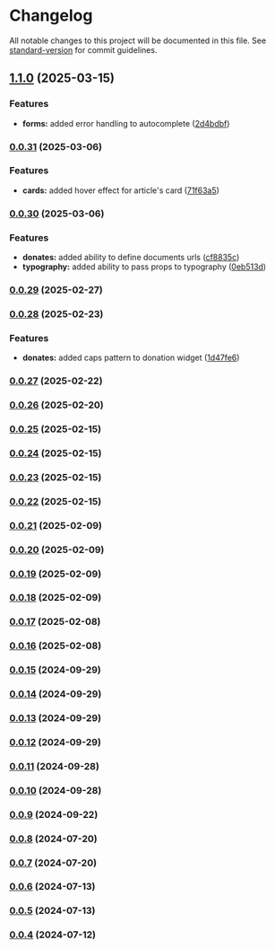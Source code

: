 # Changelog

All notable changes to this project will be documented in this file. See [standard-version](https://github.com/conventional-changelog/standard-version) for commit guidelines.

## [1.1.0](https://github.com/sus-org-pl/ui/compare/v0.0.31...v1.1.0) (2025-03-15)


### Features

* **forms:** added error handling to autocomplete ([2d4bdbf](https://github.com/sus-org-pl/ui/commit/2d4bdbfa124473cef5ec238f9de2b036785a0a33))

### [0.0.31](https://github.com/sus-org-pl/ui/compare/v0.0.30...v0.0.31) (2025-03-06)


### Features

* **cards:** added hover effect for article's card ([71f63a5](https://github.com/sus-org-pl/ui/commit/71f63a55a7664aa321627cab1c76156f9fdf7464))

### [0.0.30](https://github.com/sus-org-pl/ui/compare/v0.0.29...v0.0.30) (2025-03-06)


### Features

* **donates:** added ability to define documents urls ([cf8835c](https://github.com/sus-org-pl/ui/commit/cf8835c0287c789799c8f3035064be14a0030c1a))
* **typography:** added ability to pass props to typography ([0eb513d](https://github.com/sus-org-pl/ui/commit/0eb513dbdb8df757eb026b12a0dd5a9d41559d39))

### [0.0.29](https://github.com/sus-org-pl/ui/compare/v0.0.28...v0.0.29) (2025-02-27)

### [0.0.28](https://github.com/sus-org-pl/ui/compare/v0.0.27...v0.0.28) (2025-02-23)


### Features

* **donates:** added caps pattern to donation widget ([1d47fe6](https://github.com/sus-org-pl/ui/commit/1d47fe6c05a81a479e630ccac17055401409f3e0))

### [0.0.27](https://github.com/sus-org-pl/ui/compare/v0.0.26...v0.0.27) (2025-02-22)

### [0.0.26](https://github.com/sus-org-pl/ui/compare/v0.0.25...v0.0.26) (2025-02-20)

### [0.0.25](https://github.com/sus-org-pl/ui/compare/v0.0.24...v0.0.25) (2025-02-15)

### [0.0.24](https://github.com/sus-org-pl/ui/compare/v0.0.23...v0.0.24) (2025-02-15)

### [0.0.23](https://github.com/sus-org-pl/ui/compare/v0.0.22...v0.0.23) (2025-02-15)

### [0.0.22](https://github.com/sus-org-pl/ui/compare/v0.0.21...v0.0.22) (2025-02-15)

### [0.0.21](https://github.com/sus-org-pl/ui/compare/v0.0.20...v0.0.21) (2025-02-09)

### [0.0.20](https://github.com/sus-org-pl/ui/compare/v0.0.19...v0.0.20) (2025-02-09)

### [0.0.19](https://github.com/sus-org-pl/ui/compare/v0.0.18...v0.0.19) (2025-02-09)

### [0.0.18](https://github.com/sus-org-pl/ui/compare/v0.0.17...v0.0.18) (2025-02-09)

### [0.0.17](https://github.com/sus-org-pl/ui/compare/v0.0.16...v0.0.17) (2025-02-08)

### [0.0.16](https://github.com/sus-org-pl/ui/compare/v0.0.15...v0.0.16) (2025-02-08)

### [0.0.15](https://github.com/sus-org-pl/ui/compare/v0.0.14...v0.0.15) (2024-09-29)

### [0.0.14](https://github.com/sus-org-pl/ui/compare/v0.0.13...v0.0.14) (2024-09-29)

### [0.0.13](https://github.com/sus-org-pl/ui/compare/v0.0.12...v0.0.13) (2024-09-29)

### [0.0.12](https://github.com/sus-org-pl/ui/compare/v0.0.11...v0.0.12) (2024-09-29)

### [0.0.11](https://github.com/sus-org-pl/ui/compare/v0.0.10...v0.0.11) (2024-09-28)

### [0.0.10](https://github.com/sus-org-pl/ui/compare/v0.0.9...v0.0.10) (2024-09-28)

### [0.0.9](https://github.com/sus-org-pl/ui/compare/v0.0.8...v0.0.9) (2024-09-22)

### [0.0.8](https://github.com/sus-org-pl/ui/compare/v0.0.7...v0.0.8) (2024-07-20)

### [0.0.7](https://github.com/sus-org-pl/ui/compare/v0.0.6...v0.0.7) (2024-07-20)

### [0.0.6](https://github.com/sus-org-pl/ui/compare/v0.0.5...v0.0.6) (2024-07-13)

### [0.0.5](https://github.com/sus-org-pl/ui/compare/v0.0.4...v0.0.5) (2024-07-13)

### [0.0.4](https://github.com/sus-org-pl/ui/compare/v0.0.3...v0.0.4) (2024-07-12)
